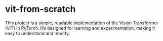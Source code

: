 # vit-from-scratch

This project is a simple, readable implementation of the Vision Transformer (ViT) in PyTorch. It’s designed for learning and experimentation, making it easy to understand and modify.
